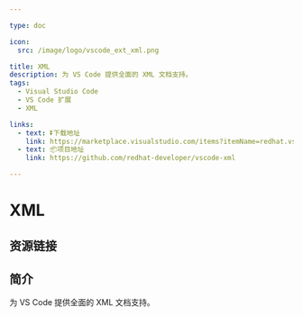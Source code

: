 ```yaml
---

type: doc

icon:
  src: /image/logo/vscode_ext_xml.png

title: XML
description: 为 VS Code 提供全面的 XML 文档支持。
tags:
  - Visual Studio Code
  - VS Code 扩展
  - XML

links:
  - text: ⏬下载地址
    link: https://marketplace.visualstudio.com/items?itemName=redhat.vscode-xml
  - text: 📦项目地址
    link: https://github.com/redhat-developer/vscode-xml

---
```


<ShowLogo />

# XML

<ShowTags />

<ShowBreadcrumb />

## 资源链接

<ShowLinks />

## 简介

为 VS Code 提供全面的 XML 文档支持。
